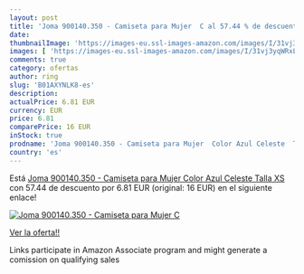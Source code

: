 ```yaml
---
layout: post
title: 'Joma 900140.350 - Camiseta para Mujer  C al 57.44 % de descuento'
date: 
thumbnailImage: 'https://images-eu.ssl-images-amazon.com/images/I/31vj3yqWRxL._SL200_.jpg'
images: [ 'https://images-eu.ssl-images-amazon.com/images/I/31vj3yqWRxL._SL200_.jpg' ]
comments: true
category: ofertas
author: ring
slug: 'B01AXYNLK8-es'
description:
actualPrice: 6.81 EUR
currency: EUR
price: 6.81
comparePrice: 16 EUR
inStock: true
prodname: 'Joma 900140.350 - Camiseta para Mujer  Color Azul Celeste  Talla XS'
country: 'es'
---
```


Está [Joma 900140.350 - Camiseta para Mujer  Color Azul Celeste  Talla XS](https://www.amazon.es/dp/B01AXYNLK8/?tag=tolees-21) con 57.44 de descuento por 6.81 EUR (original: 16 EUR) en el siguiente enlace!

[![Joma 900140.350 - Camiseta para Mujer  C](https://images-eu.ssl-images-amazon.com/images/I/31vj3yqWRxL._SL200_.jpg)](https://www.amazon.es/dp/B01AXYNLK8/?tag=tolees-21)

[Ver la oferta!!](https://www.amazon.es/dp/B01AXYNLK8/?tag=tolees-21)

Links participate in Amazon Associate program and might generate a comission on qualifying sales


